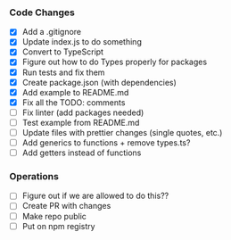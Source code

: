 ### Code Changes

- [x] Add a .gitignore
- [x] Update index.js to do something
- [x] Convert to TypeScript
- [x] Figure out how to do Types properly for packages
- [x] Run tests and fix them
- [x] Create package.json (with dependencies)
- [x] Add example to README.md
- [x] Fix all the TODO: comments
- [ ] Fix linter (add packages needed)
- [ ] Test example from README.md
- [ ] Update files with prettier changes (single quotes, etc.)
- [ ] Add generics to functions + remove types.ts?
- [ ] Add getters instead of functions

### Operations

- [ ] Figure out if we are allowed to do this??
- [ ] Create PR with changes
- [ ] Make repo public
- [ ] Put on npm registry
